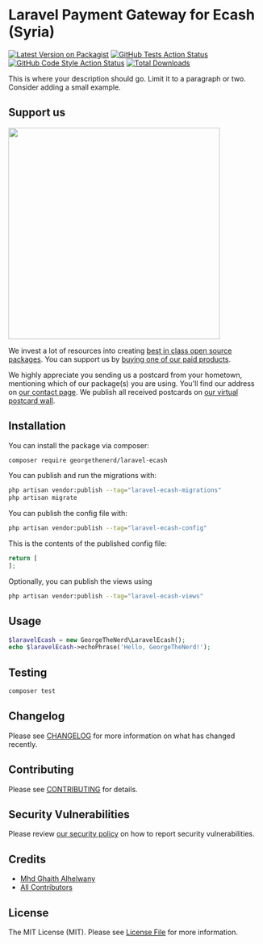 # Laravel Payment Gateway for Ecash (Syria)

[![Latest Version on Packagist](https://img.shields.io/packagist/v/georgethenerd/laravel-ecash.svg?style=flat-square)](https://packagist.org/packages/georgethenerd/laravel-ecash)
[![GitHub Tests Action Status](https://img.shields.io/github/actions/workflow/status/georgethenerd/laravel-ecash/run-tests.yml?branch=main&label=tests&style=flat-square)](https://github.com/georgethenerd/laravel-ecash/actions?query=workflow%3Arun-tests+branch%3Amain)
[![GitHub Code Style Action Status](https://img.shields.io/github/actions/workflow/status/georgethenerd/laravel-ecash/fix-php-code-style-issues.yml?branch=main&label=code%20style&style=flat-square)](https://github.com/georgethenerd/laravel-ecash/actions?query=workflow%3A"Fix+PHP+code+style+issues"+branch%3Amain)
[![Total Downloads](https://img.shields.io/packagist/dt/georgethenerd/laravel-ecash.svg?style=flat-square)](https://packagist.org/packages/georgethenerd/laravel-ecash)

This is where your description should go. Limit it to a paragraph or two. Consider adding a small example.

## Support us

[<img src="https://github-ads.s3.eu-central-1.amazonaws.com/laravel-ecash.jpg?t=1" width="419px" />](https://spatie.be/github-ad-click/laravel-ecash)

We invest a lot of resources into creating [best in class open source packages](https://spatie.be/open-source). You can support us by [buying one of our paid products](https://spatie.be/open-source/support-us).

We highly appreciate you sending us a postcard from your hometown, mentioning which of our package(s) you are using. You'll find our address on [our contact page](https://spatie.be/about-us). We publish all received postcards on [our virtual postcard wall](https://spatie.be/open-source/postcards).

## Installation

You can install the package via composer:

```bash
composer require georgethenerd/laravel-ecash
```

You can publish and run the migrations with:

```bash
php artisan vendor:publish --tag="laravel-ecash-migrations"
php artisan migrate
```

You can publish the config file with:

```bash
php artisan vendor:publish --tag="laravel-ecash-config"
```

This is the contents of the published config file:

```php
return [
];
```

Optionally, you can publish the views using

```bash
php artisan vendor:publish --tag="laravel-ecash-views"
```

## Usage

```php
$laravelEcash = new GeorgeTheNerd\LaravelEcash();
echo $laravelEcash->echoPhrase('Hello, GeorgeTheNerd!');
```

## Testing

```bash
composer test
```

## Changelog

Please see [CHANGELOG](CHANGELOG.md) for more information on what has changed recently.

## Contributing

Please see [CONTRIBUTING](CONTRIBUTING.md) for details.

## Security Vulnerabilities

Please review [our security policy](../../security/policy) on how to report security vulnerabilities.

## Credits

- [Mhd Ghaith Alhelwany](https://github.com/GeorgeTheNerd)
- [All Contributors](../../contributors)

## License

The MIT License (MIT). Please see [License File](LICENSE.md) for more information.
